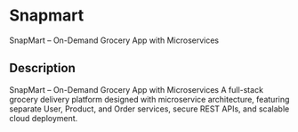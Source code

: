 # Snapmart
SnapMart – On-Demand Grocery App with Microservices

## Description 
SnapMart – On-Demand Grocery App with Microservices
A full-stack grocery delivery platform designed with microservice architecture, featuring separate User, Product, and Order services, secure REST APIs, and scalable cloud deployment.
